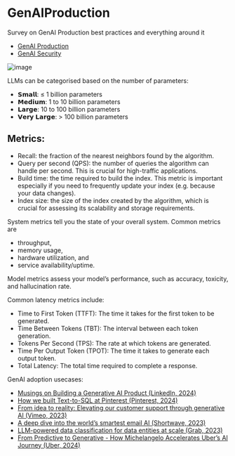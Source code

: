 # GenAIProduction
Survey on GenAI Production best practices and everything around it

- [GenAI Production](https://github.com/harirajeev/GenAIProduction/blob/main/GenAIProduction.md)
- [GenAI Security](https://github.com/harirajeev/GenAIProduction/blob/main/GenAISecurity.md)

![image](https://github.com/user-attachments/assets/010d553d-c53d-42e0-bbc4-2e02373964fc)


LLMs can be categorised based on the number of parameters:
- 𝗦𝗺𝗮𝗹𝗹: ≤ 1 billion parameters
- 𝗠𝗲𝗱𝗶𝘂𝗺: 1 to 10 billion parameters
- 𝗟𝗮𝗿𝗴𝗲: 10 to 100 billion parameters
- 𝗩𝗲𝗿𝘆 𝗟𝗮𝗿𝗴𝗲: > 100 billion parameters

## Metrics:  
- Recall: the fraction of the nearest neighbors found by the algorithm.
- Query per second (QPS): the number of queries the algorithm can handle per second. This is crucial for high-traffic applications.
- Build time: the time required to build the index. This metric is important especially if you need to frequently update your index (e.g. because your data changes).
- Index size: the size of the index created by the algorithm, which is crucial for assessing its scalability and storage requirements.

System metrics tell you the state of your overall system. Common metrics are 
- throughput,
- memory usage,
- hardware utilization, and
- service availability/uptime.

Model metrics assess your model’s performance, such as accuracy, toxicity, and hallucination rate.

Common latency metrics include:
- Time to First Token (TTFT): The time it takes for the first token to be generated.
- Time Between Tokens (TBT): The interval between each token generation.
- Tokens Per Second (TPS): The rate at which tokens are generated.
- Time Per Output Token (TPOT): The time it takes to generate each output token.
- Total Latency: The total time required to complete a response.

GenAI adoption usecases:
- [Musings on Building a Generative AI Product (LinkedIn, 2024)](https://www.linkedin.com/blog/engineering/generative-ai/musings-on-building-a-generative-ai-product?_l=en_US)
- [How we built Text-to-SQL at Pinterest (Pinterest, 2024)](https://medium.com/pinterest-engineering/how-we-built-text-to-sql-at-pinterest-30bad30dabff)
- [From idea to reality: Elevating our customer support through generative AI (Vimeo, 2023)](https://medium.com/vimeo-engineering-blog/from-idea-to-reality-elevating-our-customer-support-through-generative-ai-101a2c5ea680)
- [A deep dive into the world’s smartest email AI (Shortwave, 2023)](https://www.shortwave.com/blog/deep-dive-into-worlds-smartest-email-ai/)
- [LLM-powered data classification for data entities at scale (Grab, 2023)](https://engineering.grab.com/llm-powered-data-classification)
- [From Predictive to Generative - How Michelangelo Accelerates Uber’s AI Journey (Uber, 2024)](https://www.uber.com/blog/from-predictive-to-generative-ai/)
